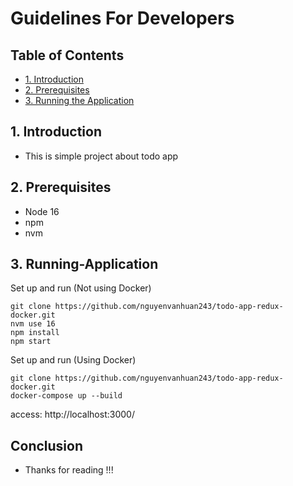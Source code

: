 # Guidelines For Developers

## Table of Contents
- [1. Introduction](#1-Introduction)
- [2. Prerequisites](#2-Prerequisites)
- [3. Running the Application](#3-Running-Application)

## 1. Introduction
- This is simple project about todo app

## 2. Prerequisites
- Node 16
- npm
- nvm

## 3. Running-Application
Set up and run (Not using Docker)
```code
git clone https://github.com/nguyenvanhuan243/todo-app-redux-docker.git
nvm use 16
npm install
npm start
```

Set up and run (Using Docker)
```code
git clone https://github.com/nguyenvanhuan243/todo-app-redux-docker.git
docker-compose up --build
```

access: http://localhost:3000/

## Conclusion
- Thanks for reading !!!
